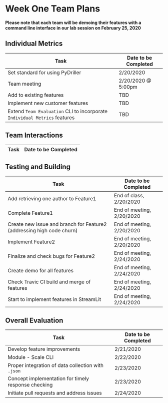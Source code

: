 # Week One Team Plans

**Please note that each team will be demoing their features with a command line interface in our lab session on February 25, 2020**

## Individual Metrics

Task | Date to be Completed
-----| --------------------
Set standard for using PyDriller | 2/20/2020
Team meeting | 2/20/2020 @ 5:00pm
Add to existing features | TBD
Implement new customer features | TBD
Extend `Team Evaluation` CLI to incorporate `Individual Metrics` features | TBD

## Team Interactions

Task | Date to be Completed
-----| --------------------


## Testing and Building

Task | Date to be Completed
-----| --------------------
Add retrieving one author to Feature1 | End of class, 2/20/2020
Complete Feature1 | End of meeting, 2/20/2020
Create new issue and branch for Feature2 (addressing high code churn) | End of meeting, 2/20/2020
Implement Feature2 | End of meeting, 2/20/2020
Finalize and check bugs for Feature2 | End of meeting, 2/24/2020
Create demo for all features | End of meeting, 2/24/2020
Check Travic CI build and merge of features | End of meeting, 2/24/2020
Start to implement features in StreamLit | End of meeting, 2/24/2020

## Overall Evaluation

Task | Date to be Completed
-----| --------------------
Develop feature improvements | 2/21/2020
Module - Scale CLI | 2/22/2020
Proper integration of data collection with `.json` | 2/23/2020
Concept implementation for timely response checking | 2/23/2020
Initiate pull requests and address issues | 2/24/2020